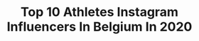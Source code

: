 ---
title: Top 10 Athletes Instagram Influencers In Belgium In 2020
description: Identify the most popular Instagram accounts on inBeat.
platform: Instagram
profiles:
  - username: "liefde.smkr"
    fullname: >-
      Liefde Schoemaker
    location: "Belgium"
    followers: 3230
    engagement: 3317
    commentsToLikes: 0.072127
    avatar: "https://scontent-amt2-1.cdninstagram.com/v/t51.2885-19/s320x320/91040225_236134007433300_6168797034015883264_n.jpg?_nc_ht=scontent-amt2-1.cdninstagram.com&_nc_ohc=yqp8hLN_4K4AX-dgghx&oh=e82515be504c68b15115531afbc4b275&oe=5EB76D4A"
    verified: false
    hashtags: "#athletics, #nbwomen, #iaaf, #doha2019"
  - username: "cynthia_bolingo"
    fullname: >-
      B O L I N G O 🌷
    location: "Belgium"
    followers: 9237
    engagement: 1363
    commentsToLikes: 0.032121
    avatar: "https://scontent-ams4-1.cdninstagram.com/v/t51.2885-19/s320x320/80444441_787160368419200_2425455245657112576_n.jpg?_nc_ht=scontent-ams4-1.cdninstagram.com&_nc_ohc=qnw3-bqusVEAX-nvgtu&oh=4e60db965964267c8ffb31d065621205&oe=5EB82D70"
    verified: false
    hashtags: "#blessed, #leretourfaitmalauxfesses, #trainingcamp, #teambelgium"
  - username: "ifbb.remi.g"
    fullname: >-
      REMI GANZEMAN
    location: "Belgium"
    followers: 23025
    engagement: 411
    commentsToLikes: 0.105864
    avatar: "https://scontent-lht6-1.cdninstagram.com/v/t51.2885-19/s320x320/67832142_484516555735771_229876502336897024_n.jpg?_nc_ht=scontent-lht6-1.cdninstagram.com&_nc_ohc=3YyUfDn_nOQAX-azNdU&oh=1f9958c4fba6e9ba5b2bdcc7505771bd&oe=5EBB5547"
    verified: false
    hashtags: "#discountcod, #kingdom, #flashbackfriday, #throwback"
  - username: "jonathandavid450"
    fullname: >-
      Jonathan David Jr.
    location: "Belgium"
    followers: 20528
    engagement: 1717
    commentsToLikes: 0.020883
    avatar: "https://scontent-ams4-1.cdninstagram.com/v/t51.2885-19/s320x320/77214874_475638989972221_152600467199754240_n.jpg?_nc_ht=scontent-ams4-1.cdninstagram.com&_nc_ohc=HYS9jbO80y8AX-nlQVM&oh=4658dd00b90ac0377b3449bcccb1024f&oe=5EB88256"
    verified: true
    hashtags: "#cnl, #cobw, #uel, #canadared"
  - username: "nathannuyts"
    fullname: >-
      NATHAN | REBELIEVE
    location: "Belgium"
    followers: 29120
    engagement: 1887
    commentsToLikes: 0.013321
    avatar: "https://scontent-ams4-1.cdninstagram.com/v/t51.2885-19/s320x320/66415682_360907744600878_3115523973203361792_n.jpg?_nc_ht=scontent-ams4-1.cdninstagram.com&_nc_ohc=XJAmKks7_QgAX_pG3Zd&oh=604bcf203a5152c6d0c01338c0668a4f&oe=5EBB5016"
    verified: false
    hashtags: "#pushup, #mindset, #rebelieve, #motivation"
  - username: "iboufay28"
    fullname: >-
      Ibrahima Fall Faye🏀
    location: "Belgium"
    followers: 4288
    engagement: 1809
    commentsToLikes: 0.038039
    avatar: "https://scontent-lhr8-1.cdninstagram.com/v/t51.2885-19/s320x320/74673906_2457348021180669_1022498908493840384_n.jpg?_nc_ht=scontent-lhr8-1.cdninstagram.com&_nc_ohc=GRLzTOjOanoAX-ho1I4&oh=171d11f01a6cf02fa7302681eddff24d&oe=5EBC0B6D"
    verified: true
    hashtags: "#28, #champs"
  - username: "anne.zagre"
    fullname: >-
      Anne Zagré
    location: "Belgium"
    followers: 11943
    engagement: 831
    commentsToLikes: 0.017673
    avatar: "https://scontent-atl3-1.cdninstagram.com/v/t51.2885-19/s320x320/50128962_398731537566435_3795839109193269248_n.jpg?_nc_ht=scontent-atl3-1.cdninstagram.com&_nc_ohc=09s5puViUX4AX8kU2D_&oh=ff5e7c2f9d6bdfbb25c91c53dc84f491&oe=5EBB463C"
    verified: false
    hashtags: "#sister, #outdoors, #grateful, #roadtokyo"
  - username: "alihealth_1"
    fullname: >-
      Ali Bilal (IFBB PRO)
    location: "Belgium"
    followers: 46903
    engagement: 413
    commentsToLikes: 0.025646
    avatar: "https://scontent-amt2-1.cdninstagram.com/v/t51.2885-19/s320x320/92683342_226607061878209_5637251168498352128_n.jpg?_nc_ht=scontent-amt2-1.cdninstagram.com&_nc_ohc=Glfn1MR73UsAX-c-kf5&oh=689f514630387a58261b34d4531f695f&oe=5EB92EB5"
    verified: false
    hashtags: "#goals, #asthetic, #streetfashion, #fitness"
  - username: "elkevanhoof91"
    fullname: >-
      🌍 Elke Vanhoof 🚲
    location: "Belgium"
    followers: 10027
    engagement: 381
    commentsToLikes: 0.028500
    avatar: "https://scontent-lhr8-1.cdninstagram.com/v/t51.2885-19/s320x320/79601150_616498392431262_833130398799101952_n.jpg?_nc_ht=scontent-lhr8-1.cdninstagram.com&_nc_ohc=Kvo1bvnc06IAX-wzbdu&oh=b26a1e371aeea136bc57ebadceec650f&oe=5EBB4FF4"
    verified: false
    hashtags: "#administration, #girl, #fysioshop, #belgie"
  - username: "achabtkd"
    fullname: >-
      Jaouad Achab
    location: "Belgium"
    followers: 61763
    engagement: 776
    commentsToLikes: 0.012551
    avatar: "https://scontent-ams4-1.cdninstagram.com/v/t51.2885-19/s320x320/81434538_502359643735762_6618481565900996608_n.jpg?_nc_ht=scontent-ams4-1.cdninstagram.com&_nc_ohc=WrWarZpdPyIAX91kTSd&oh=89f3e85916479bbc8ad95a56b8ecd9cf&oe=5EB7D4A9"
    verified: true
    hashtags: "#roiphilippe, #teambelgium, #king, #sportvlaanderen"
---